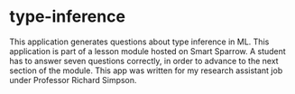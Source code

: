 # type-inference

  This application generates questions about type inference in ML. This application is part of a lesson module hosted on Smart Sparrow. A student has to answer seven questions correctly, in order to advance to the next section of the module. This app was written for my research assistant job under Professor Richard Simpson.
